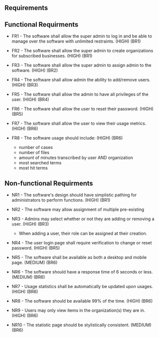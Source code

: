 ## Requirements

## Functional Requirments

* FR1 - The software shall allow the super admin to log in and be able to manage over the software with unlimited restraints.  (HIGH) (BR1)

* FR2 - The software shall allow the super admin to create organizations for subscribed businesses. (HIGH) (BR1)

* FR3 - The software shall allow the super admin to assign admin to the software. (HIGH) (BR2)

* FR4 - The software shall allow admin the ability to add/remove users. (HIGH) (BR3)

* FR5 - The software shall allow the admin to have all privileges of the user. (HIGH) (BR4)

* FR6 - The software shall allow the user to reset their password. (HIGH) (BR5)

* FR7 - The software shall allow the user to view their usage metrics. (HIGH) (BR6)

* FR8 - The software usage should include: (HIGH) (BR6)
    * number of cases
    * number of files
    * amount of minutes transcribed by user AND organization
    * most searched terms 
    * most hit terms
    

## Non-functional Requirments

* NR1 - The software's design should have simplistic pathing for administrators to perform functions. (HIGH) (BR1)
<?Such as going from one file, or section, to another without much problem?>

* NR2 - The software may allow assignment of multiple pre-existing 

* NR3 - Admins may select whether or not they are adding or removing a user. (HIGH) (BR3)
   * When adding a user, their role can be assigned at their creation. 
   <?Both can be a drop down, if adding a user is specified, the role assignment can appear or gain interactability?>

* NR4 - The user login page shall require verification to change or reset password. (HIGH) (BR5)

* NR5 - The software shall be available as both a desktop and mobile page. (MEDIUM) (BR6)

* NR6 - The software should have a response time <?process and load a page and its assets?> of 6 seconds or less. (MEDIUM) (BR6)
<?Arbitrary second count, this requirement more or less means that a function should be performed in a timely manner (page load, administrative action etc.)?>

* NR7 - Usage statistics shall be automatically be updated upon usages. (HIGH) (BR6)

* NR8 - The software should be available 99% of the time. (HIGH) (BR6)

* NR9 - Users may only view items in the organization(s) they are in. (HIGH) (BR6)

* NR10 - The statistic page should be stylistically consistent. (MEDIUM) (BR6)
